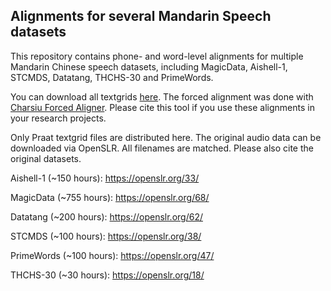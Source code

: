 ## Alignments for several Mandarin Speech datasets

This repository contains phone- and word-level alignments for multiple Mandarin Chinese speech datasets, including MagicData, Aishell-1, STCMDS, Datatang, THCHS-30 and PrimeWords.

You can download all textgrids [here](https://drive.google.com/drive/folders/1IF0WB5-8VXfaENtE4r5rehHHK8YFe61S?usp=sharing). The forced alignment was done with [Charsiu Forced Aligner](https://github.com/lingjzhu/charsiu). Please cite this tool if you use these alignments in your research projects.

Only Praat textgrid files are distributed here. The original audio data can be downloaded via OpenSLR. All filenames are matched. Please also cite the original datasets. 

Aishell-1 (~150 hours): https://openslr.org/33/

MagicData (~755 hours): https://openslr.org/68/

Datatang (~200 hours): https://openslr.org/62/

STCMDS (~100 hours): https://openslr.org/38/

PrimeWords (~100 hours): https://openslr.org/47/

THCHS-30 (~30 hours): https://openslr.org/18/
